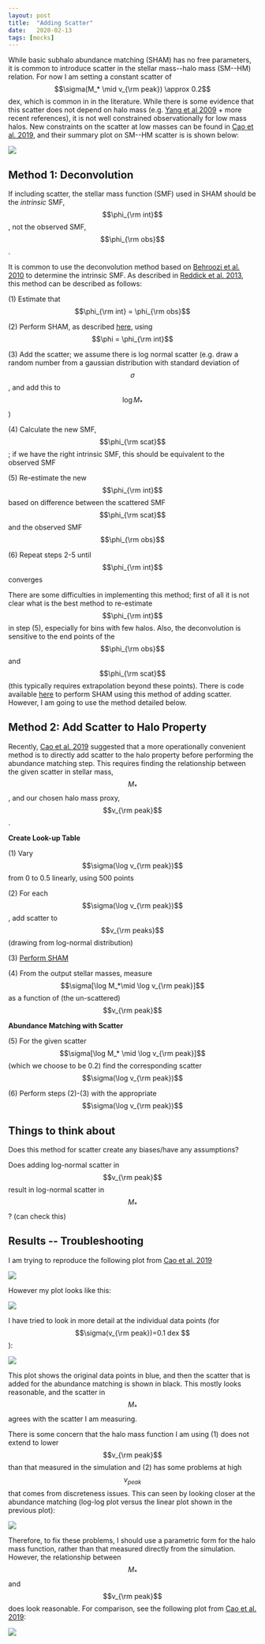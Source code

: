 ```yaml
---
layout: post
title:  "Adding Scatter"
date:   2020-02-13
tags: [mocks]
---
```



While basic subhalo abundance matching (SHAM) has no free parameters, it is common to introduce scatter in the stellar mass--halo mass (SM--HM) relation. For now I am setting a constant scatter of $$\sigma(M_* \mid v_{\rm peak}) \approx  0.2$$ dex, which is common in in the literature. While there is some evidence that this scatter does not depend on halo mass (e.g. <a href="https://ui.adsabs.harvard.edu/abs/2009ApJ...693..830Y/abstract">Yang et al 2009</a> + more recent references), it is not well constrained observationally for low mass halos. New constraints on the scatter at low masses can be found in <a href="https://ui.adsabs.harvard.edu/abs/2019arXiv191003605C/abstract">Cao et al. 2019</a>, and their summary plot on SM--HM scatter is is shown below:

<img src="{{ site.baseurl }}/assets/plots/Cao2019.png">


## Method 1: Deconvolution

If including scatter, the stellar mass function (SMF) used in SHAM should be the *intrinsic* SMF, $$\phi_{\rm int}$$, not the observed SMF, $$\phi_{\rm obs}$$.

It is common to use the deconvolution method based on <a href="https://ui.adsabs.harvard.edu/abs/2010ApJ...717..379B/abstract">Behroozi et al. 2010</a> to determine the intrinsic SMF. As described in <a href="https://ui.adsabs.harvard.edu/abs/2013ApJ...771...30R">Reddick et al. 2013</a>, this method can be described as follows:

(1) Estimate that $$\phi_{\rm int} = \phi_{\rm obs}$$

(2) Perform SHAM, as described <a href="https://ndrakos.github.io/blog/2020/02/11/Abundance_Matching.html">here</a>, using $$\phi = \phi_{\rm int}$$

(3) Add the scatter; we assume there is log normal scatter (e.g. draw a random number from a gaussian distribution with standard deviation of $$\sigma$$, and add this to $$\log M_*$$)

(4)	Calculate the new SMF, $$\phi_{\rm scat}$$; if we have the right intrinsic SMF, this should be equivalent to the observed SMF

(5) Re-estimate the new $$\phi_{\rm int}$$ based on difference between the scattered SMF $$\phi_{\rm scat}$$ and the observed SMF  $$\phi_{\rm obs}$$

(6) Repeat steps 2-5 until $$\phi_{\rm int}$$ converges

There are some difficulties in implementing this method; first of all it is not clear what is the best method to re-estimate $$\phi_{\rm int}$$ in step (5), especially for bins with few halos. Also, the deconvolution is sensitive to the end points of the $$\phi_{\rm obs}$$ and $$\phi_{\rm scat}$$ (this typically requires extrapolation beyond these points). There is code available <a href="https://bitbucket.org/yymao/abundancematching/src/master/">here</a> to perform SHAM using this method of adding scatter. However, I am going to use the method detailed below.


## Method 2: Add Scatter to Halo Property

Recently, <a href="https://ui.adsabs.harvard.edu/abs/2019arXiv191003605C/abstract">Cao et al. 2019</a> suggested that a more operationally convenient method is to directly add scatter to the halo property before performing the abundance matching step. This requires finding the relationship between the given scatter in stellar mass, $$M_*$$, and our chosen halo mass proxy, $$v_{\rm peak}$$.

**Create Look-up Table**

(1) Vary $$\sigma(\log v_{\rm peak})$$ from 0 to 0.5 linearly, using 500 points

(2) For each $$\sigma(\log v_{\rm peak})$$, add scatter to $$v_{\rm peaks}$$ (drawing from log-normal distribution)

(3) <a href="https://ndrakos.github.io/blog/2020/02/11/Abundance_Matching.html"> Perform SHAM </a>

(4) From the output stellar masses, measure $$\sigma[\log M_*\mid \log v_{\rm peak}]$$ as a function of (the un-scattered) $$v_{\rm peak}$$

**Abundance Matching with Scatter**

(5) For the given scatter $$\sigma[\log M_* \mid \log v_{\rm peak}]$$ (which we choose to be 0.2) find the corresponding scatter $$\sigma(\log v_{\rm peak})$$

(6) Perform steps (2)-(3) with the appropriate $$\sigma(\log v_{\rm peak})$$

## Things to think about

Does this method for scatter create any biases/have any assumptions?

Does adding log-normal scatter in $$v_{\rm peak}$$ result in log-normal scatter in $$M_*$$? (can check this)


## Results -- Troubleshooting

I am trying to reproduce the following plot from <a href="https://ui.adsabs.harvard.edu/abs/2019arXiv191003605C/abstract">Cao et al. 2019</a>


<img src="{{ site.baseurl }}/assets/plots/Cao2019mapping.png">


However my plot looks like this:

<img src="{{ site.baseurl }}/assets/plots/scatter_mapping.png">

I have tried to look in more detail at the individual data points (for $$\sigma(v_{\rm peak})=0.1 dex $$):

<img src="{{ site.baseurl }}/assets/plots/Mgal_vs_vpeak.png">

This plot shows the original data points in blue, and then the scatter that is added for the abundance matching is shown in black. This mostly looks reasonable, and the scatter in $$M_*$$ agrees with the scatter I am measuring.

There is some concern that the halo mass function I am using (1) does not extend to lower $$v_{\rm peak}$$ than that measured in the simulation and (2) has some problems at high $$v_{peak}$$ that comes from discreteness issues. This can seen by looking closer at the abundance matching (log-log plot versus the linear plot shown in the previous plot):

<img src="{{ site.baseurl }}/assets/plots/Matching_log.png">

Therefore, to fix these problems, I should use a parametric form for the halo mass function, rather than that measured directly from the simulation. However, the relationship between $$M_*$$ and $$v_{\rm peak}$$ does look reasonable. For comparison, see the following plot from <a href="https://ui.adsabs.harvard.edu/abs/2019arXiv191003605C/abstract">Cao et al. 2019</a>:

<img src="{{ site.baseurl }}/assets/plots/Cao2019_M_vs_v.png">
